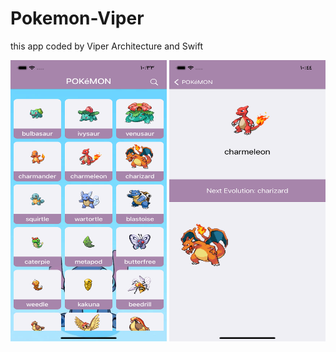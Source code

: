 # Pokemon-Viper


this app coded by Viper Architecture and Swift

<p align="center">
  <img src="https://github.com/SaraESalem/Pokemon-Viper/blob/main/home.png" width="250" height="450" title="home">
  <img src="https://github.com/SaraESalem/Pokemon-Viper/blob/main/details.png" width="250" height="450">
</p>

